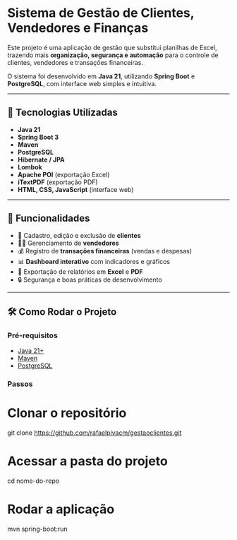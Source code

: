 # Sistema de Gestão de Clientes, Vendedores e Finanças

Este projeto é uma aplicação de gestão que substitui planilhas de Excel, trazendo mais **organização, segurança e automação** para o controle de clientes, vendedores e transações financeiras.

O sistema foi desenvolvido em **Java 21**, utilizando **Spring Boot** e **PostgreSQL**, com interface web simples e intuitiva.

---

## 🚀 Tecnologias Utilizadas

- **Java 21**
- **Spring Boot 3**
- **Maven**
- **PostgreSQL**
- **Hibernate / JPA**
- **Lombok**
- **Apache POI** (exportação Excel)
- **iTextPDF** (exportação PDF)
- **HTML, CSS, JavaScript** (interface web)

---

## 📌 Funcionalidades

- 📂 Cadastro, edição e exclusão de **clientes**  
- 🧑‍💼 Gerenciamento de **vendedores**  
- 💰 Registro de **transações financeiras** (vendas e despesas)  
- 📊 **Dashboard interativo** com indicadores e gráficos  
- 📑 Exportação de relatórios em **Excel** e **PDF**  
- 🔒 Segurança e boas práticas de desenvolvimento  

---

## 🛠️ Como Rodar o Projeto

### Pré-requisitos
- [Java 21+](https://adoptium.net/)  
- [Maven](https://maven.apache.org/)  
- [PostgreSQL](https://www.postgresql.org/)  

### Passos

# Clonar o repositório
git clone https://github.com/rafaelpivacm/gestaoclientes.git

# Acessar a pasta do projeto
cd nome-do-repo

# Rodar a aplicação
mvn spring-boot:run
